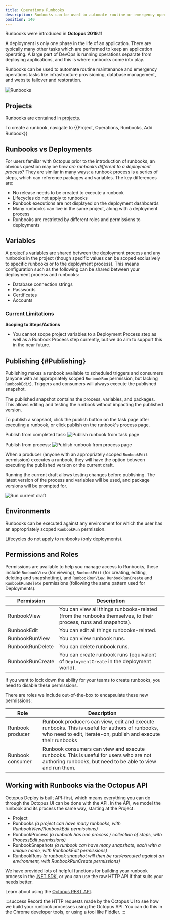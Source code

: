```yaml
---
title: Operations Runbooks
description: Runbooks can be used to automate routine or emergency operations-centric processes, for instance, disaster recovery and database backups.
position: 140
---
```


Runbooks were introduced in **Octopus 2019.11** 

A deployment is only one phase in the life of an application. There are typically many other tasks which are performed to keep an application operating. A large part of DevOps is running operations separate from deploying applications, and this is where runbooks come into play.

Runbooks can be used to automate routine maintenance and emergency operations tasks like infrastructure provisioning, database management, and website failover and restoration.

![Runbooks](runbooks-list.png "width=500")

## Projects

Runbooks are contained in [projects](/docs/deployment-process/projects/index.md). 

To create a runbook, navigate to {{Project, Operations, Runbooks, Add Runbook}}

## Runbooks vs Deployments

For users familiar with Octopus prior to the introduction of runbooks, an obvious question may be _how are runbooks different to a deployment process?_  They are similar in many ways: a runbook process is a series of steps, which can reference packages and variables. The key differences are:

- No release needs to be created to execute a runbook 
- Lifecycles do not apply to runbooks
- Runbook executions are not displayed on the deployment dashboards
- Many runbooks can live in the same project, along with a deployment process  
- Runbooks are restricted by different roles and permissions to deployments 

## Variables 

A [project's variables](/docs/deployment-process/variables/index.md) are shared between the deployment process and any runbooks in the project (though specific values can be scoped exclusively to specific runbooks or to the deployment process). This means configuration such as the following can be shared between your deployment process and runbooks: 
- Database connection strings
- Passwords
- Certificates
- Accounts

### Current Limitations

**Scoping to Steps/Actions**
- You cannot scope project variables to a Deployment Process step as well as a Runbook Process step currently, but we do aim to support this in the near future.

## Publishing {#Publishing}

Publishing makes a runbook available to scheduled triggers and consumers (anyone with an appropriately scoped `RunbookRun` permission, but lacking `RunbookEdit`).  Triggers and consumers will always execute the published snapshot. 

The published snapshot contains the process, variables, and packages. This allows editing and testing the runbook without impacting the published version.   

To publish a snapshot, click the publish button on the task page after executing a runbook, or click publish on the runbook's process page. 

Publish from completed task:
![Publish runbook from task page](runbook-publish-task.png "width=500")

Publish from process:
![Publish runbook from process page](runbook-publish-process.png "width=500")

When a producer (anyone with an appropriately scoped `RunbookEdit` permission) executes a runbook, they will have the option between executing the published version or the current draft. 

Running the current draft allows testing changes before publishing.  The latest version of the process and variables will be used, and package versions will be prompted for.

![Run current draft](runbook-run-draft.png "width=500")

## Environments

Runbooks can be executed against any environment for which the user has an appropriately scoped `RunbookRun` permission.

Lifecycles do not apply to runbooks (only deployments).

## Permissions and Roles

Permissions are available to help you manage access to Runbooks, these include `RunbookView` (for viewing), `RunbookEdit` (for creating, editing, deleting and snapshotting), and `RunbookRunView`, `RunbookRunCreate` and `RunbookRunDelete` permissions (following the same pattern used for Deployments).

| Permission  | Description |
| ------------- | ------------- |
| RunbookView  | You can view all things runbooks-related (from the runbooks themselves, to their process, runs and snapshots). |
| RunbookEdit  | You can edit all things runbooks-related. |
| RunbookRunView  | You can view runbook runs. |
| RunbookRunDelete  | You can delete runbook runs. |
| RunbookRunCreate  | You can create runbook runs (equivalent of `DeploymentCreate` in the deployment world). |

If you want to lock down the ability for your teams to create runbooks, you need to disable these permissions.

There are roles we include out-of-the-box to encapsulate these new permissions:

| Role | Description |
| ------------- | ------------- |
| Runbook producer | Runbook producers can view, edit and execute runbooks. This is useful for authors of runbooks, who need to edit, iterate-on, publish and execute their runbooks |
| Runbook consumer | Runbook consumers can view and execute runbooks. This is useful for users who are not authoring runbooks, but need to be able to view and run them. |

## Working with Runbooks via the Octopus API

Octopus Deploy is built API-first, which means everything you can do through the Octopus UI can be done with the API. In the API, we model the runbook and its process the same way, starting at the Project:

- Project
- Runbooks _(a project can have many runbooks, with RunbookView/RunbookEdit permissions)_
- RunbookProcess _(a runbook has one process / collection of steps, with ProcessEdit permissions)_
- RunbookSnapshots _(a runbook can have many snapshots, each with a unique name, with RunbookEdit permissions)_
- RunbookRuns _(a runbook snapshot will then be run/executed against an environment, with RunbookRunCreate permissions)_

We have provided lots of helpful functions for building your runbook process in the [.NET SDK](/docs/octopus-rest-api/octopus.client.md), or you can use the raw HTTP API if that suits your needs better.

Learn about using the [Octopus REST API](/docs/octopus-rest-api/index.md).

:::success
Record the HTTP requests made by the Octopus UI to see how we build your runbook processes using the Octopus API. You can do this in the Chrome developer tools, or using a tool like Fiddler.
:::
